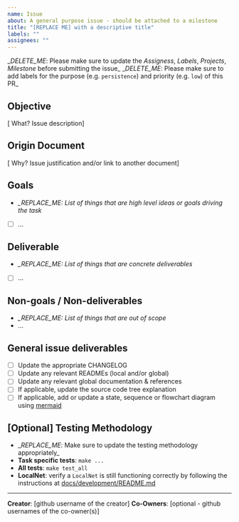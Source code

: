 ```yaml
---
name: Issue
about: A general purpose issue - should be attached to a milestone
title: "[REPLACE ME] with a descriptive title"
labels: ""
assignees: ""
---
```


\__DELETE_ME_: Please make sure to update the _Assigness_, _Labels_, _Projects_, _Milestone_ before submitting the issue\_
\__DELETE_ME_: Please make sure to add labels for the purpose (e.g. `persistence`) and priority (e.g. `low`) of this PR\_

## Objective

[ What? Issue description]

## Origin Document

[ Why? Issue justification and/or link to another document]

## Goals

- _\_*REPLACE_ME*: List of things that are high level ideas or goals driving the task_
- [ ] ...

## Deliverable

- _\_*REPLACE_ME*: List of things that are concrete deliverables_
- [ ] ...

## Non-goals / Non-deliverables

- _\_*REPLACE_ME*: List of things that are out of scope_
- ...

## General issue deliverables

- [ ] Update the appropriate CHANGELOG
- [ ] Update any relevant READMEs (local and/or global)
- [ ] Update any relevant global documentation & references
- [ ] If applicable, update the source code tree explanation
- [ ] If applicable, add or update a state, sequence or flowchart diagram using [mermaid](https://mermaid-js.github.io/mermaid/)

## [Optional] Testing Methodology

- \__REPLACE_ME_: Make sure to update the testing methodology appropriately\_
- **Task specific tests**: `make ...`
- **All tests**: `make test_all`
- **LocalNet**: verify a `LocalNet` is still functioning correctly by following the instructions at [docs/development/README.md](https://github.com/pokt-network/pocket/tree/main/docs/development)

---

**Creator**: [github username of the creator]
**Co-Owners**: [optional - github usernames of the co-owner(s)]
